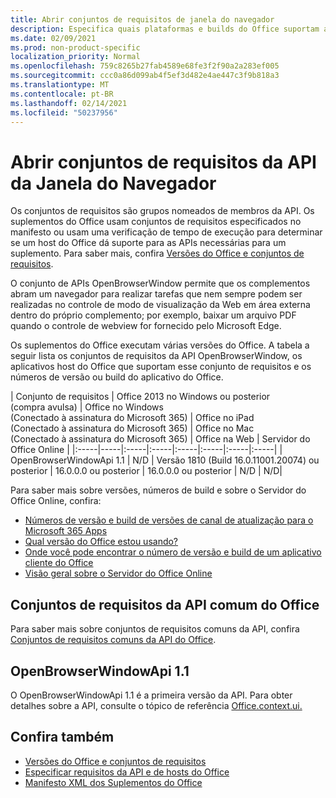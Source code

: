 ```yaml
---
title: Abrir conjuntos de requisitos de janela do navegador
description: Especifica quais plataformas e builds do Office suportam a API openBrowserWindow.
ms.date: 02/09/2021
ms.prod: non-product-specific
localization_priority: Normal
ms.openlocfilehash: 759c8265b27fab4589e68fe3f2f90a2a283ef005
ms.sourcegitcommit: ccc0a86d099ab4f5ef3d482e4ae447c3f9b818a3
ms.translationtype: MT
ms.contentlocale: pt-BR
ms.lasthandoff: 02/14/2021
ms.locfileid: "50237956"
---
```

# <a name="open-browser-window-api-requirement-sets"></a>Abrir conjuntos de requisitos da API da Janela do Navegador

Os conjuntos de requisitos são grupos nomeados de membros da API. Os suplementos do Office usam conjuntos de requisitos especificados no manifesto ou usam uma verificação de tempo de execução para determinar se um host do Office dá suporte para as APIs necessárias para um suplemento. Para saber mais, confira [Versões do Office e conjuntos de requisitos](../../develop/office-versions-and-requirement-sets.md).

O conjunto de APIs OpenBrowserWindow permite que os complementos abram um navegador para realizar tarefas que nem sempre podem ser realizadas no controle de modo de visualização da Web em área externa dentro do próprio complemento; por exemplo, baixar um arquivo PDF quando o controle de webview for fornecido pelo Microsoft Edge.

Os suplementos do Office executam várias versões do Office. A tabela a seguir lista os conjuntos de requisitos da API OpenBrowserWindow, os aplicativos host do Office que suportam esse conjunto de requisitos e os números de versão ou build do aplicativo do Office.

|  Conjunto de requisitos  | Office 2013 no Windows ou posterior<br>(compra avulsa) | Office no Windows<br>(Conectado à assinatura do Microsoft 365) |  Office no iPad<br>(Conectado à assinatura do Microsoft 365)  |  Office no Mac<br>(Conectado à assinatura do Microsoft 365)  | Office na Web  |  Servidor do Office Online  |
|:-----|-----|:-----|:-----|:-----|:-----|:-----|:-----|
| OpenBrowserWindowApi 1.1  | N/D | Versão 1810 (Build 16.0.11001.20074) ou posterior | 16.0.0.0 ou posterior | 16.0.0.0 ou posterior | N/D | N/D|

Para saber mais sobre versões, números de build e sobre o Servidor do Office Online, confira:

- [Números de versão e build de versões de canal de atualização para o Microsoft 365 Apps](/officeupdates/update-history-microsoft365-apps-by-date)
- [Qual versão do Office estou usando?](https://support.office.com/article/What-version-of-Office-am-I-using-932788b8-a3ce-44bf-bb09-e334518b8b19)
- [Onde você pode encontrar o número de versão e build de um aplicativo cliente do Office](https://support.office.com/article/version-and-build-numbers-of-update-channel-releases-ae942449-1fca-4484-898b-a933ea23def7)
- [Visão geral sobre o Servidor do Office Online](/officeonlineserver/office-online-server-overview)

## <a name="office-common-api-requirement-sets"></a>Conjuntos de requisitos da API comum do Office

Para saber mais sobre conjuntos de requisitos comuns da API, confira [Conjuntos de requisitos comuns da API do Office](office-add-in-requirement-sets.md).

## <a name="openbrowserwindowapi-11"></a>OpenBrowserWindowApi 1.1

O OpenBrowserWindowApi 1.1 é a primeira versão da API. Para obter detalhes sobre a API, consulte o tópico de referência [Office.context.ui.](/javascript/api/office/office.context#ui)

## <a name="see-also"></a>Confira também

- [Versões do Office e conjuntos de requisitos](../../develop/office-versions-and-requirement-sets.md)
- [Especificar requisitos da API e de hosts do Office](../../develop/specify-office-hosts-and-api-requirements.md)
- [Manifesto XML dos Suplementos do Office](../../develop/add-in-manifests.md)
